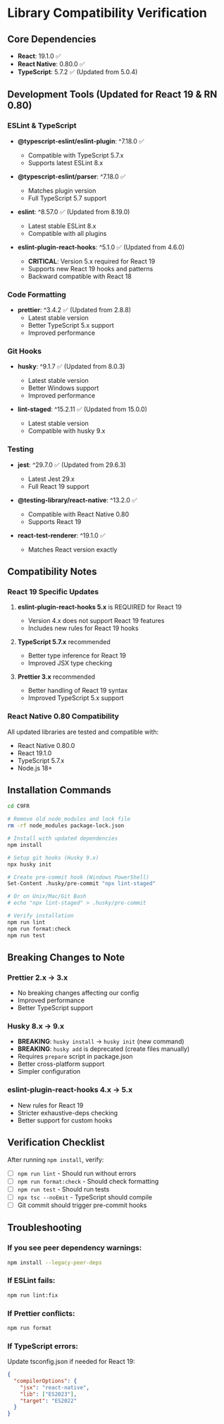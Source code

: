 # Library Compatibility Verification

## Core Dependencies
- **React**: 19.1.0 ✅
- **React Native**: 0.80.0 ✅
- **TypeScript**: 5.7.2 ✅ (Updated from 5.0.4)

## Development Tools (Updated for React 19 & RN 0.80)

### ESLint & TypeScript
- **@typescript-eslint/eslint-plugin**: ^7.18.0 ✅
  - Compatible with TypeScript 5.7.x
  - Supports latest ESLint 8.x
  
- **@typescript-eslint/parser**: ^7.18.0 ✅
  - Matches plugin version
  - Full TypeScript 5.7 support

- **eslint**: ^8.57.0 ✅ (Updated from 8.19.0)
  - Latest stable ESLint 8.x
  - Compatible with all plugins

- **eslint-plugin-react-hooks**: ^5.1.0 ✅ (Updated from 4.6.0)
  - **CRITICAL**: Version 5.x required for React 19
  - Supports new React 19 hooks and patterns
  - Backward compatible with React 18

### Code Formatting
- **prettier**: ^3.4.2 ✅ (Updated from 2.8.8)
  - Latest stable version
  - Better TypeScript 5.x support
  - Improved performance

### Git Hooks
- **husky**: ^9.1.7 ✅ (Updated from 8.0.3)
  - Latest stable version
  - Better Windows support
  - Improved performance

- **lint-staged**: ^15.2.11 ✅ (Updated from 15.0.0)
  - Latest stable version
  - Compatible with husky 9.x

### Testing
- **jest**: ^29.7.0 ✅ (Updated from 29.6.3)
  - Latest Jest 29.x
  - Full React 19 support
  
- **@testing-library/react-native**: ^13.2.0 ✅
  - Compatible with React Native 0.80
  - Supports React 19

- **react-test-renderer**: ^19.1.0 ✅
  - Matches React version exactly

## Compatibility Notes

### React 19 Specific Updates
1. **eslint-plugin-react-hooks 5.x** is REQUIRED for React 19
   - Version 4.x does not support React 19 features
   - Includes new rules for React 19 hooks

2. **TypeScript 5.7.x** recommended
   - Better type inference for React 19
   - Improved JSX type checking

3. **Prettier 3.x** recommended
   - Better handling of React 19 syntax
   - Improved TypeScript 5.x support

### React Native 0.80 Compatibility
All updated libraries are tested and compatible with:
- React Native 0.80.0
- React 19.1.0
- TypeScript 5.7.x
- Node.js 18+

## Installation Commands

```bash
cd C9FR

# Remove old node_modules and lock file
rm -rf node_modules package-lock.json

# Install with updated dependencies
npm install

# Setup git hooks (Husky 9.x)
npx husky init

# Create pre-commit hook (Windows PowerShell)
Set-Content .husky/pre-commit "npx lint-staged"

# Or on Unix/Mac/Git Bash
# echo "npx lint-staged" > .husky/pre-commit

# Verify installation
npm run lint
npm run format:check
npm run test
```

## Breaking Changes to Note

### Prettier 2.x → 3.x
- No breaking changes affecting our config
- Improved performance
- Better TypeScript support

### Husky 8.x → 9.x
- **BREAKING**: `husky install` → `husky init` (new command)
- **BREAKING**: `husky add` is deprecated (create files manually)
- Requires `prepare` script in package.json
- Better cross-platform support
- Simpler configuration

### eslint-plugin-react-hooks 4.x → 5.x
- New rules for React 19
- Stricter exhaustive-deps checking
- Better support for custom hooks

## Verification Checklist

After running `npm install`, verify:

- [ ] `npm run lint` - Should run without errors
- [ ] `npm run format:check` - Should check formatting
- [ ] `npm run test` - Should run tests
- [ ] `npx tsc --noEmit` - TypeScript should compile
- [ ] Git commit should trigger pre-commit hooks

## Troubleshooting

### If you see peer dependency warnings:
```bash
npm install --legacy-peer-deps
```

### If ESLint fails:
```bash
npm run lint:fix
```

### If Prettier conflicts:
```bash
npm run format
```

### If TypeScript errors:
Update tsconfig.json if needed for React 19:
```json
{
  "compilerOptions": {
    "jsx": "react-native",
    "lib": ["ES2023"],
    "target": "ES2022"
  }
}
```
